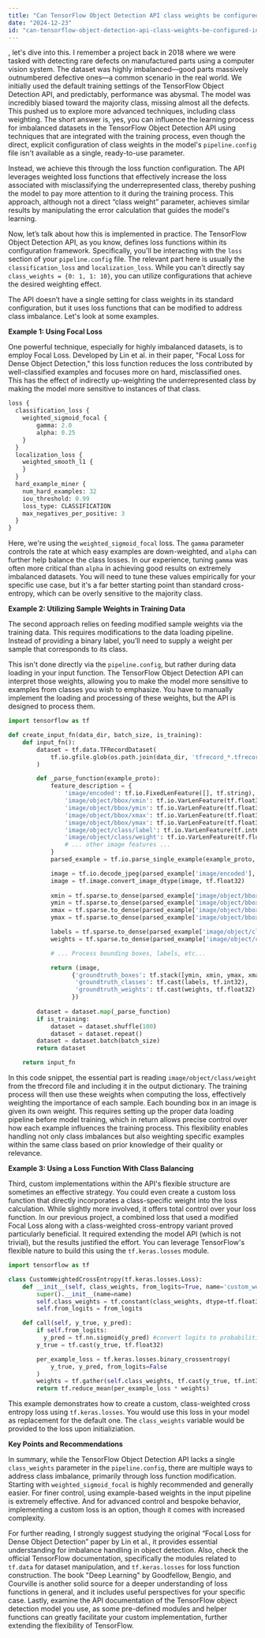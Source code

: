 ```yaml
---
title: "Can TensorFlow Object Detection API class weights be configured in the model's config file for imbalanced datasets?"
date: "2024-12-23"
id: "can-tensorflow-object-detection-api-class-weights-be-configured-in-the-models-config-file-for-imbalanced-datasets"
---
```


, let's dive into this. I remember a project back in 2018 where we were tasked with detecting rare defects on manufactured parts using a computer vision system. The dataset was highly imbalanced—good parts massively outnumbered defective ones—a common scenario in the real world. We initially used the default training settings of the TensorFlow Object Detection API, and predictably, performance was abysmal. The model was incredibly biased toward the majority class, missing almost all the defects. This pushed us to explore more advanced techniques, including class weighting. The short answer is, yes, you can influence the learning process for imbalanced datasets in the TensorFlow Object Detection API using techniques that are integrated with the training process, even though the direct, explicit configuration of class weights in the model's `pipeline.config` file isn't available as a single, ready-to-use parameter.

Instead, we achieve this through the loss function configuration. The API leverages weighted loss functions that effectively increase the loss associated with misclassifying the underrepresented class, thereby pushing the model to pay more attention to it during the training process. This approach, although not a direct “class weight” parameter, achieves similar results by manipulating the error calculation that guides the model's learning.

Now, let’s talk about how this is implemented in practice. The TensorFlow Object Detection API, as you know, defines loss functions within its configuration framework. Specifically, you'll be interacting with the `loss` section of your `pipeline.config` file. The relevant part here is usually the `classification_loss` and `localization_loss`. While you can’t directly say `class_weights = {0: 1, 1: 10}`, you can utilize configurations that achieve the desired weighting effect.

The API doesn’t have a single setting for class weights in its standard configuration, but it uses loss functions that can be modified to address class imbalance. Let's look at some examples.

**Example 1: Using Focal Loss**

One powerful technique, especially for highly imbalanced datasets, is to employ Focal Loss. Developed by Lin et al. in their paper, "Focal Loss for Dense Object Detection," this loss function reduces the loss contributed by well-classified examples and focuses more on hard, misclassified ones. This has the effect of indirectly up-weighting the underrepresented class by making the model more sensitive to instances of that class.

```protobuf
loss {
  classification_loss {
    weighted_sigmoid_focal {
        gamma: 2.0
        alpha: 0.25
    }
  }
  localization_loss {
    weighted_smooth_l1 {
    }
  }
  hard_example_miner {
    num_hard_examples: 32
    iou_threshold: 0.99
    loss_type: CLASSIFICATION
    max_negatives_per_positive: 3
  }
}

```

Here, we're using the `weighted_sigmoid_focal` loss. The `gamma` parameter controls the rate at which easy examples are down-weighted, and `alpha` can further help balance the class losses. In our experience, tuning `gamma` was often more critical than `alpha` in achieving good results on extremely imbalanced datasets. You will need to tune these values empirically for your specific use case, but it's a far better starting point than standard cross-entropy, which can be overly sensitive to the majority class.

**Example 2: Utilizing Sample Weights in Training Data**

The second approach relies on feeding modified sample weights via the training data. This requires modifications to the data loading pipeline. Instead of providing a binary label, you’ll need to supply a weight per sample that corresponds to its class.

This isn't done directly via the `pipeline.config`, but rather during data loading in your input function. The TensorFlow Object Detection API can interpret those weights, allowing you to make the model more sensitive to examples from classes you wish to emphasize. You have to manually implement the loading and processing of these weights, but the API is designed to process them.

```python
import tensorflow as tf

def create_input_fn(data_dir, batch_size, is_training):
    def input_fn():
        dataset = tf.data.TFRecordDataset(
            tf.io.gfile.glob(os.path.join(data_dir, 'tfrecord_*.tfrecord'))
        )

        def _parse_function(example_proto):
            feature_description = {
                'image/encoded': tf.io.FixedLenFeature([], tf.string),
                'image/object/bbox/xmin': tf.io.VarLenFeature(tf.float32),
                'image/object/bbox/ymin': tf.io.VarLenFeature(tf.float32),
                'image/object/bbox/xmax': tf.io.VarLenFeature(tf.float32),
                'image/object/bbox/ymax': tf.io.VarLenFeature(tf.float32),
                'image/object/class/label': tf.io.VarLenFeature(tf.int64),
                'image/object/class/weight': tf.io.VarLenFeature(tf.float32),
                # ... other image features ...
            }
            parsed_example = tf.io.parse_single_example(example_proto, feature_description)

            image = tf.io.decode_jpeg(parsed_example['image/encoded'], channels=3)
            image = tf.image.convert_image_dtype(image, tf.float32)
            
            xmin = tf.sparse.to_dense(parsed_example['image/object/bbox/xmin'])
            ymin = tf.sparse.to_dense(parsed_example['image/object/bbox/ymin'])
            xmax = tf.sparse.to_dense(parsed_example['image/object/bbox/xmax'])
            ymax = tf.sparse.to_dense(parsed_example['image/object/bbox/ymax'])

            labels = tf.sparse.to_dense(parsed_example['image/object/class/label'])
            weights = tf.sparse.to_dense(parsed_example['image/object/class/weight'])

            # ... Process bounding boxes, labels, etc...

            return (image,
                  {'groundtruth_boxes': tf.stack([ymin, xmin, ymax, xmax], axis=-1),
                   'groundtruth_classes': tf.cast(labels, tf.int32),
                   'groundtruth_weights': tf.cast(weights, tf.float32) #Important part!
                  })
        
        dataset = dataset.map(_parse_function)
        if is_training:
            dataset = dataset.shuffle(100)
            dataset = dataset.repeat()
        dataset = dataset.batch(batch_size)
        return dataset

    return input_fn
```

In this code snippet, the essential part is reading `image/object/class/weight` from the tfrecord file and including it in the output dictionary. The training process will then use these weights when computing the loss, effectively weighting the importance of each sample. Each bounding box in an image is given its own weight. This requires setting up the proper data loading pipeline before model training, which in return allows precise control over how each example influences the training process. This flexibility enables handling not only class imbalances but also weighting specific examples within the same class based on prior knowledge of their quality or relevance.

**Example 3: Using a Loss Function With Class Balancing**

Third, custom implementations within the API's flexible structure are sometimes an effective strategy. You could even create a custom loss function that directly incorporates a class-specific weight into the loss calculation. While slightly more involved, it offers total control over your loss function. In our previous project, a combined loss that used a modified Focal Loss along with a class-weighted cross-entropy variant proved particularly beneficial. It required extending the model API (which is not trivial), but the results justified the effort. You can leverage TensorFlow's flexible nature to build this using the `tf.keras.losses` module.

```python
import tensorflow as tf

class CustomWeightedCrossEntropy(tf.keras.losses.Loss):
    def __init__(self, class_weights, from_logits=True, name='custom_weighted_cross_entropy'):
        super().__init__(name=name)
        self.class_weights = tf.constant(class_weights, dtype=tf.float32)
        self.from_logits = from_logits

    def call(self, y_true, y_pred):
        if self.from_logits:
          y_pred = tf.nn.sigmoid(y_pred) #convert logits to probabilities
        y_true = tf.cast(y_true, tf.float32)

        per_example_loss = tf.keras.losses.binary_crossentropy(
            y_true, y_pred, from_logits=False
        )
        weights = tf.gather(self.class_weights, tf.cast(y_true, tf.int32))
        return tf.reduce_mean(per_example_loss * weights)
```

This example demonstrates how to create a custom, class-weighted cross entropy loss using `tf.keras.losses`. You would use this loss in your model as replacement for the default one. The `class_weights` variable would be provided to the loss upon initializiation.

**Key Points and Recommendations**

In summary, while the TensorFlow Object Detection API lacks a single `class_weights` parameter in the `pipeline.config`, there are multiple ways to address class imbalance, primarily through loss function modification. Starting with `weighted_sigmoid_focal` is highly recommended and generally easier. For finer control, using example-based weights in the input pipeline is extremely effective. And for advanced control and bespoke behavior, implementing a custom loss is an option, though it comes with increased complexity.

For further reading, I strongly suggest studying the original “Focal Loss for Dense Object Detection” paper by Lin et al., it provides essential understanding for imbalance handling in object detection. Also, check the official TensorFlow documentation, specifically the modules related to `tf.data` for dataset manipulation, and `tf.keras.losses` for loss function construction. The book "Deep Learning" by Goodfellow, Bengio, and Courville is another solid source for a deeper understanding of loss functions in general, and it includes useful perspectives for your specific case. Lastly, examine the API documentation of the TensorFlow object detection model you use, as some pre-defined modules and helper functions can greatly facilitate your custom implementation, further extending the flexibility of TensorFlow.
